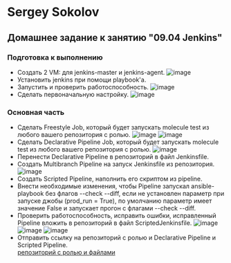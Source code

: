 # Sergey Sokolov
## Домашнее задание к занятию "09.04 Jenkins"

### Подготовка к выполнению

- Создать 2 VM: для jenkins-master и jenkins-agent.
![image](https://user-images.githubusercontent.com/93119897/198350990-adca171c-42e4-409f-972a-ab0e56a963a8.png)
- Установить jenkins при помощи playbook'a.
- Запустить и проверить работоспособность.
![image](https://user-images.githubusercontent.com/93119897/198351344-1fa6fd85-4338-41b1-bd03-1e1680716e3c.png)
- Сделать первоначальную настройку.
![image](https://user-images.githubusercontent.com/93119897/198351607-cf0d5025-ae4a-4a5b-92f6-215548b02aa5.png)
  
### Основная часть

- Сделать Freestyle Job, который будет запускать molecule test из любого вашего репозитория с ролью.
![image](https://user-images.githubusercontent.com/93119897/198352161-238cb3e3-cd53-4bce-8e0e-9e060b3bbe24.png)
![image](https://user-images.githubusercontent.com/93119897/198352363-1f2f9456-ee0c-43ed-89a9-d487b5443536.png)
- Сделать Declarative Pipeline Job, который будет запускать molecule test из любого вашего репозитория с ролью.
![image](https://user-images.githubusercontent.com/93119897/198352458-f27f2dd0-1fd2-451e-a039-01354aa7d3ab.png)
- Перенести Declarative Pipeline в репозиторий в файл Jenkinsfile.
- Создать Multibranch Pipeline на запуск Jenkinsfile из репозитория.
![image](https://user-images.githubusercontent.com/93119897/198352546-922074e6-0fa0-42c8-8e52-8f1569ba251a.png)
- Создать Scripted Pipeline, наполнить его скриптом из pipeline.
- Внести необходимые изменения, чтобы Pipeline запускал ansible-playbook без флагов --check --diff, если не установлен параметр при запуске джобы (prod_run = True), по умолчанию параметр имеет значение False и запускает прогон с флагами --check --diff.
- Проверить работоспособность, исправить ошибки, исправленный Pipeline вложить в репозиторий в файл ScriptedJenkinsfile.
![image](https://user-images.githubusercontent.com/93119897/198352710-599b02e4-8fdf-47a2-a7e6-ed8e683ed645.png)
![image](https://user-images.githubusercontent.com/93119897/198352748-65cfb857-4f65-4b3f-b961-5bc81d354771.png)
![image](https://user-images.githubusercontent.com/93119897/198353672-d19a30f8-9448-40dd-a323-e4bcdb2d161d.png)
- Отправить ссылку на репозиторий с ролью и Declarative Pipeline и Scripted Pipeline.  
[репозиторий с ролью и файлами](https://github.com/SSergeyA/vector-role)
